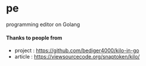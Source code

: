 # pe
programming editor on Golang



#### Thanks to people from

* project : https://github.com/bediger4000/kilo-in-go
* article : https://viewsourcecode.org/snaptoken/kilo/
